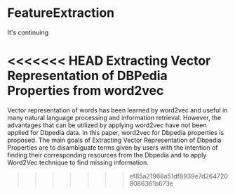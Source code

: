 # FeatureExtraction
It's continuing

<<<<<<< HEAD
                  Extracting Vector Representation of DBPedia Properties from word2vec
=======
               
Vector representation of words has been learned by word2vec and useful in many natural language processing and information retrieval. However, the advantages that can be utilized by applying word2vec have not been applied for Dbpedia data. In this paper, word2vec for Dbpedia properties is proposed. The main goals of Extracting Vector Representation of Dbpedia Properties are to disambiguate terms given by users with the intention of finding their corresponding resources from the Dbpedia and to apply Word2Vec technique to find missing information.
>>>>>>> ef85a21968a51df8939e7d2647208086361b673e
